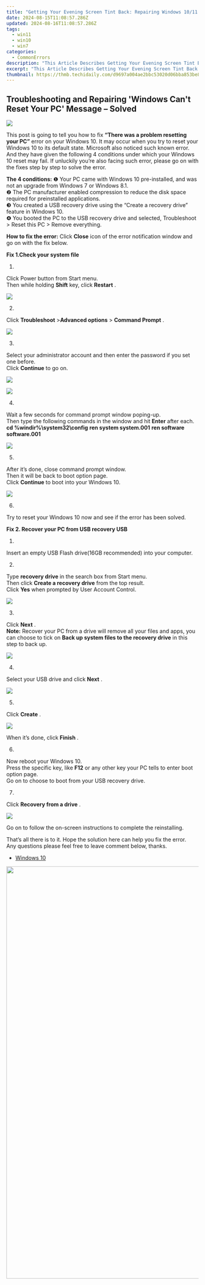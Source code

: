 ```yaml
---
title: "Getting Your Evening Screen Tint Back: Repairing Windows 10/11'S Night Light Issues"
date: 2024-08-15T11:08:57.286Z
updated: 2024-08-16T11:08:57.286Z
tags:
  - win11
  - win10
  - win7
categories:
  - CommonErrors
description: "This Article Describes Getting Your Evening Screen Tint Back: Repairing Windows 10/11'S Night Light Issues"
excerpt: "This Article Describes Getting Your Evening Screen Tint Back: Repairing Windows 10/11'S Night Light Issues"
thumbnail: https://thmb.techidaily.com/d9697a004ae2bbc53020d06bba853be86eb98852ff5592973ceaa096b1863e66.jpg
---
```


## Troubleshooting and Repairing 'Windows Can't Reset Your PC' Message – Solved

![](https://images.drivereasy.com/wp-content/uploads/2017/05/1-18.jpg)

 This post is going to tell you how to fix **“There was a problem resetting your PC”**  error on your Windows 10\. It may occur when you try to reset your Windows 10 to its default state. Microsoft also noticed such known error. And they have given the following 4 conditions under which your Windows 10 reset may fail. If unluckily you’re also facing such error, please go on with the fixes step by step to solve the error.

**The 4 conditions:**
 ❶ Your PC came with Windows 10 pre-installed, and was not an upgrade from Windows 7 or Windows 8.1.  
 ❷ The PC manufacturer enabled compression to reduce the disk space required for preinstalled applications.  
 ❸ You created a USB recovery drive using the “Create a recovery drive” feature in Windows 10.  
 ❹ You booted the PC to the USB recovery drive and selected, Troubleshoot > Reset this PC > Remove everything.

 **How to fix the error:**
 Click **Close**  icon of the error notification window and go on with the fix below.

**Fix 1.Check your system file**

 1)  

 Click Power button from Start menu.  
 Then while holding **Shift**  key, click **Restart** .

![](https://images.drivereasy.com/wp-content/uploads/2017/05/2-17.jpg)

 2)  

 Click **Troubleshoot**  \>**Advanced options**  \> **Command Prompt** .

![](https://images.drivereasy.com/wp-content/uploads/2017/05/3-18.jpg)

 3)  

 Select your administrator account and then enter the password if you set one before.  
 Click **Continue**  to go on.

![](https://images.drivereasy.com/wp-content/uploads/2017/05/4-20.jpg)

![](https://images.drivereasy.com/wp-content/uploads/2017/05/5-14.jpg)

 4)  

 Wait a few seconds for command prompt window poping-up.  
 Then type the following commands in the window and hit **Enter**  after each.  
 **cd %windir%\\system32\\config**
 **ren system system.001**
**ren software software.001**

![](https://images.drivereasy.com/wp-content/uploads/2017/05/6-15.jpg)

 5)  

 After it’s done, close command prompt window.  
 Then it will be back to boot option page.  
 Click **Continue** to boot into your Windows 10.

![](https://images.drivereasy.com/wp-content/uploads/2017/05/7-9.jpg)

 6)  

 Try to reset your Windows 10 now and see if the error has been solved.

**Fix 2\. Recover your PC from USB recovery USB**

 1)  

 Insert an empty USB Flash drive(16GB recommended) into your computer.

 2)  

 Type **recovery drive**  in the search box from Start menu.  
 Then click **Create a recovery drive**  from the top result.  
 Click **Yes**  when prompted by User Account Control.

![](https://images.drivereasy.com/wp-content/uploads/2017/05/8-10.jpg)

 3)  

 Click **Next** .  
**Note:**
 Recover your PC from a drive will remove all your files and apps, you can choose to tick on **Back up system files to the recovery drive** in this step to back up.

![](https://images.drivereasy.com/wp-content/uploads/2017/05/10-7.jpg)

 4)  

 Select your USB drive and click **Next** .

![](https://images.drivereasy.com/wp-content/uploads/2017/05/12-2.jpg)

 5)  

 Click **Create** .

![](https://images.drivereasy.com/wp-content/uploads/2017/05/13-1.jpg)

 When it’s done, click **Finish** .

 6)  

 Now reboot your Windows 10.  
 Press the specific key, like **F12** or any other key your PC tells to enter boot option page.  
 Go on to choose to boot from your USB recovery drive.

 7)  

 Click **Recovery from a drive** .

![](https://images.drivereasy.com/wp-content/uploads/2017/05/14-2.jpg)

Go on to follow the on-screen instructions to complete the reinstalling.

 That’s all there is to it. Hope the solution here can help you fix the error.  
 Any questions please feel free to leave comment below, thanks.

* [Windows 10](https://tools.techidaily.com/drivereasy/download/)

<ins class="adsbygoogle"
     style="display:block"
     data-ad-format="autorelaxed"
     data-ad-client="ca-pub-7571918770474297"
     data-ad-slot="1223367746"></ins>



<ins class="adsbygoogle"
     style="display:block"
     data-ad-client="ca-pub-7571918770474297"
     data-ad-slot="8358498916"
     data-ad-format="auto"
     data-full-width-responsive="true"></ins>



<!-- affiliate ads begin -->
<a href="https://parisrhonecom.sjv.io/c/5597632/1922358/21553" target="_top" id="1922358"><img src="//a.impactradius-go.com/display-ad/21553-1922358" border="0" alt="" width="1080" height="1080"/></a><img height="0" width="0" src="https://imp.pxf.io/i/5597632/1922358/21553" style="position:absolute;visibility:hidden;" border="0" />
<!-- affiliate ads end -->